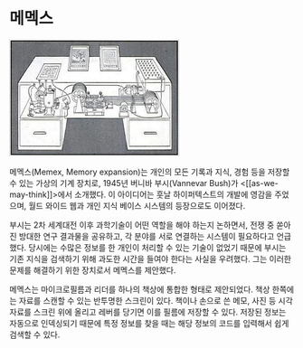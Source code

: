 # 메멕스

![](images/506960bc-60b7-453a-94e8-c301600b6d64.webp)

메멕스(Memex, Memory expansion)는 개인의 모든 기록과 지식, 경험 등을 저장할 수 있는 가상의 기계 장치로, 1945년 버니바 부시(Vannevar Bush)가 <[[as-we-may-think]]>에서 소개했다. 이 아이디어는 훗날 하이퍼텍스트의 개발에 영감을 주었으며, 월드 와이드 웹과 개인 지식 베이스 시스템의 등장으로도 이어졌다.

부시는 2차 세계대전 이후 과학기술이 어떤 역할을 해야 하는지 논하면서, 전쟁 중 쏟아진 방대한 연구 결과물을 공유하고, 각 분야를 서로 연결하는 시스템이 필요하다고 언급했다. 당시에는 수많은 정보를 한 개인이 처리할 수 있는 기술이 없었기 때문에 부시는 기존 지식을 검색하기 위해 과도한 시간을 들여야 한다는 사실을 우려했다. 그는 이러한 문제를 해결하기 위한 장치로서 메멕스를 제안했다.

메멕스는 마이크로필름과 리더를 하나의 책상에 통합한 형태로 제안되었다. 책상 한쪽에는 자료를 스캔할 수 있는 반투명한 스크린이 있다. 책이나 손으로 쓴 메모, 사진 등 시각 자료를 스크린 위에 올리고 레버를 당기면 이를 필름에 저장할 수 있다. 저장된 정보는 자동으로 인덱싱되기 때문에 특정 정보를 찾을 때는 해당 정보의 코드를 입력해서 쉽게 검색할 수 있다.

